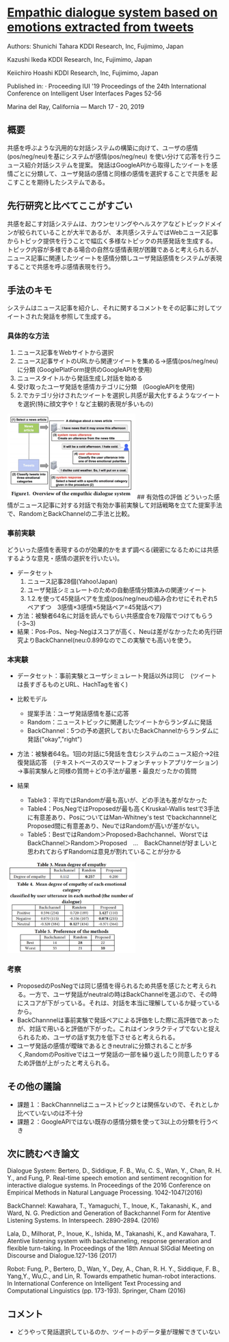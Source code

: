 # [Empathic dialogue system based on emotions extracted from tweets](https://dl.acm.org/citation.cfm?id=3302281)
Authors:	Shunichi Tahara	KDDI Research, Inc, Fujimimo, Japan

Kazushi Ikeda	KDDI Research, Inc, Fujimimo, Japan

Keiichiro Hoashi	KDDI Research, Inc, Fujimimo, Japan

Published in:
· Proceeding
IUI '19 Proceedings of the 24th International Conference on Intelligent User Interfaces
Pages 52-56 

Marina del Ray, California — March 17 - 20, 2019 

## 概要
共感を呼ぶような汎用的な対話システムの構築に向けて、ユーザの感情(pos/neg/neu)を基にシステムが感情(pos/neg/neu)
を使い分けて応答を行うニュース紹介対話システムを提案。
発話はGoogleAPIから取得したツイートを感情ごとに分類して、ユーザ発話の感情と同様の感情を選択することで共感を
起こすことを期待したシステムである。

## 先行研究と比べてここがすごい
共感を起こす対話システムは、カウンセリングやヘルスケアなどトピックドメインが絞られていることが大半であるが、
本共感システムではWebニュース記事からトピック提供を行うことで幅広く多様なトピックの共感発話を生成する。
トピック内容が多様である場合の自然な感情表現が困難であると考えられるが、
ニュース記事に関連したツイートを感情分類しユーザ発話感情をシステムが表現することで共感を呼ぶ感情表現を行う。

## 手法のキモ
システムはニュース記事を紹介し、それに関するコメントをその記事に対してツイートされた発話を参照して生成する。

### 具体的な方法
1. ニュース記事をWebサイトから選択
2. ニュース記事サイトのURLから関連ツイートを集める->感情(pos/neg/neu)に分類 (GooglePlatForm提供のGoogleAPIを使用)
3. ニュースタイトルから発話生成し対話を始める
4. 受け取ったユーザ発話を感情カテゴリに分類　(GoogleAPIを使用)
5. 2.でカテゴリ分けされたツイートを選択し共感が最大化するようなツイートを選択(特に顔文字や！など主観的表現が多いもの)
<img src="https://github.com/AsaiSara/Scholar/blob/picture/EmotionalSystem/DialogueSystem/Empathic_Dialogue_System_system.png"  width="300px">
## 有効性の評価
どういった感情がニュース記事に対する対話で有効か事前実験して対話戦略を立てた提案手法で、RandomとBackChannelの二手法と比較。

### 事前実験
どういった感情を表現するのが効果的かをまず調べる(親密になるためには共感するような意見・感情の選択を行いたい)。
* データセット
  1. ニュース記事28個(Yahoo!Japan)
  2. ユーザ発話シミュレートのための自動感情分類済みの関連ツイート
  3. 1.2.を使って45発話ペアを生成(pos/neg/neuの組み合わせにそれぞれ5ペアずつ　3感情×3感情×5発話ペア=45発話ペア)
* 方法：被験者64名に対話を読んでもらい共感度合を7段階でつけてもらう(-3~3)
* 結果：Pos-Pos、Neg-Negはスコアが高く、Neuは差がなかったため先行研究よりBackChannel(neu:0.899なのでこの実験でも高い)を使う。

### 本実験
* データセット：事前実験とユーザシミュレート発話以外は同じ　(ツイートは長すぎるものとURL、HachTagを省く)
* 比較モデル
  * 提案手法：ユーザ発話感情を基に応答
  * Random：ニューストピックに関連したツイートからランダムに発話
  * BackChannel：5つの予め選択しておいたBackChannelからランダムに発話("okay","right")
* 方法：被験者64名。1回の対話に5発話を含むシステムのニュース紹介->2往復発話応答　(テキストベースのスマートフォンチャットアプリケーション)
->事前実験んと同様の質問＋どの手法が最悪・最良だったかの質問
  
* 結果
  * Table3：平均ではRandomが最も高いが、どの手法も差がなかった
  * Table4：Pos,NegではProposedが最も高くKruskal-Wallis testで3手法に有意差あり、PosについてはMan-Whitney's test でbackchannnelとProposed間に有意差あり、NeuではRandomが高いが差がない。
  * Table5：BestではRandom＞Proposed>Bachchannel、WorstではBackChannel＞Random＞Proposed　…　BackChannelが好ましいと思われておらずRandomは意見が割れていることが分かる
<img src="https://github.com/AsaiSara/Scholar/blob/picture/EmotionalSystem/DialogueSystem/Empathic_Dialogue_System_eval1.png"  width="300px">

### 考察
* ProposedのPosNegでは同じ感情を得られるため共感を感じたと考えられる。一方で、ユーザ発話がneutralの時はBackChannelを選ぶので、その時にスコアが下がっている。それは、対話を本当に理解しているか疑っているから。
* BackChannnelは事前実験で発話ペアによる評価をした際に高評価であったが、対話で用いると評価が下がった。これはインタラクティブでないと捉えられるため、ユーザの話す気力を低下させると考えられる。
* ユーザ発話の感情が曖昧であるときneutralに分類されることが多く,RandomのPositiveではユーザ発話の一部を繰り返したり同意したりするため評価が上がったと考えられる。

## その他の議論
* 課題１：BackChannnelはニューストピックとは関係ないので、それとしか比べていないのは不十分
* 課題２：GoogleAPIではない既存の感情分類を使って3以上の分類を行うべき

## 次に読むべき論文
Dialogue System:
Bertero, D., Siddique, F. B., Wu, C. S., Wan, Y., Chan, R. H. Y., and Fung, P.
Real-time speech emotion and sentiment recognition for interactive dialogue
systems. In Proceedings of the 2016 Conference on Empirical Methods in
Natural Language Processing. 1042-1047(2016)


BackChannel:
Kawahara, T., Yamaguchi, T., Inoue, K., Takanashi, K., and Ward, N. G.
Prediction and Generation of Backchannel Form for Atentive Listening
Systems. In Interspeech. 2890-2894. (2016)

Lala, D., Milhorat, P., Inoue, K., Ishida, M., Takanashi, K., and Kawahara, T.
Atentive listening system with backchanneling, response generation and
flexible turn-taking. In Proceedings of the 18th Annual SIGdial Meeting on
Discourse and Dialogue.127-136 (2017)

Robot:
Fung, P., Bertero, D., Wan, Y., Dey, A., Chan, R. H. Y., Siddique, F. B., Yang,Y.,
Wu,C., and Lin, R. Towards empathetic human-robot interactions. In
International Conference on Intelligent Text Processing and Computational
Linguistics (pp. 173-193). Springer, Cham (2016)



## コメント
* どうやって発話選択しているのか、ツイートのデータ量が理解できていない
